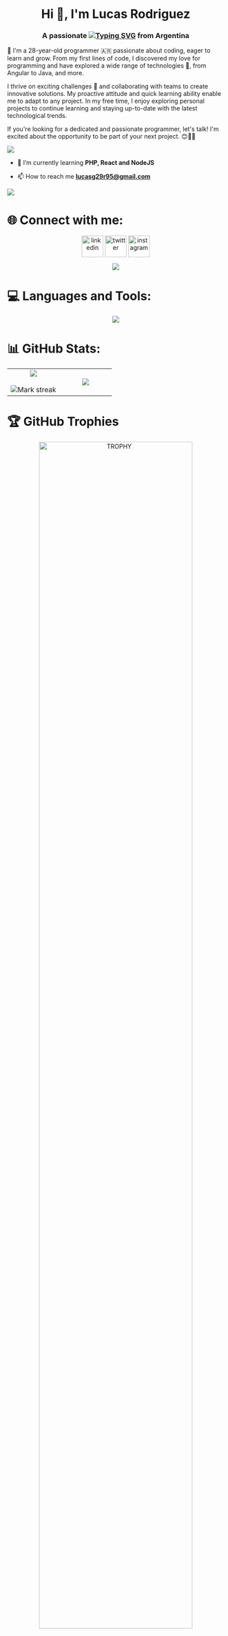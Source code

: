 <h1 align="center">Hi 👋, I'm Lucas Rodriguez</h1>
<h3 align="center">A passionate <a href="https://git.io/typing-svg"><img src="https://readme-typing-svg.demolab.com?font=Fira+Code&pause=1000&color=3BBAF7&center=true&width=435&lines=Full-Stack+Developer" alt="Typing SVG" /></a> from Argentina</h3>


🌟 I'm a 28-year-old programmer 🇦🇷 passionate about coding, eager to learn and grow. From my first lines of code, I discovered my love for programming and have explored a wide range of technologies 🚀, from Angular to Java, and more.

I thrive on exciting challenges 💪 and collaborating with teams to create innovative solutions. My proactive attitude and quick learning ability enable me to adapt to any project. In my free time, I enjoy exploring personal projects to continue learning and staying up-to-date with the latest technological trends.

If you're looking for a dedicated and passionate programmer, let's talk! I'm excited about the opportunity to be part of your next project. 😊👨‍💻

<!--horizontal divider(gradiant)-->
<img src="https://user-images.githubusercontent.com/73097560/115834477-dbab4500-a447-11eb-908a-139a6edaec5c.gif">

- 🌱 I’m currently learning **PHP, React and NodeJS**

- 📫 How to reach me **lucasg29r95@gmail.com**

<!--horizontal divider(gradiant)-->
<img src="https://user-images.githubusercontent.com/73097560/115834477-dbab4500-a447-11eb-908a-139a6edaec5c.gif">

# 🌐 Connect with me:
<!--icons and links-->
<p align="center">
<a href="https://linkedin.com/in/lucasgrodriguez" target="_blank"><img align="center" src="https://user-images.githubusercontent.com/88904952/234979284-68c11d7f-1acc-4f0c-ac78-044e1037d7b0.png" alt="linkedin" height="50" width="50" /></a>
<a href="https://twitter.com/lucas29951" target="_blank"><img align="center" src="https://user-images.githubusercontent.com/88904952/234980676-61bfb021-ecc8-48f7-88e6-34c1b06c4a58.png" alt="twitter" height="50" width="50" /></a> 
<a href="https://instagram.com/lucas29951" target="_blank"><img align="center" src="https://user-images.githubusercontent.com/88904952/234981169-2dd1e58f-4b7e-468c-8213-034ba62156c3.png" alt="instagram" height="50" width="50" /></a>
</p>

<!--profile visit count-->
<div align="center">
  
[![](https://visitcount.itsvg.in/api?id=lucas29951&icon=5&color=9)](https://visitcount.itsvg.in)
  
</div>


# 💻 Languages and Tools:
<!--tech stack icons-->
<p align="center">
  <a href="https://skillicons.dev">
    <img src="https://skillicons.dev/icons?i=git,bootstrap,c,css,discord,docker,express,firebase,github,html,java,js,mysql,nodejs,postman,ts,vscode,angular,heroku,spring&perline=14" />
  </a>
</p>


# 📊 GitHub Stats:
<p align="center">
  <!--- stats (start) -->
<table align="center">
<tr border="none">
<td width="50%" align="center">
  
  <img  align="center"  src="https://github-readme-stats.vercel.app/api?username=lucas29951&theme=dark&show_icons=true&count_private=true" />
  <br></br>
  <img  title="🔥 Get streak stats for your profile at git.io/streak-stats" alt="Mark streak" src="https://github-readme-streak-stats.herokuapp.com/?user=lucas29951&theme=dark&hide_border=false" /> 
</td>

<td width="50%" align="center">

  <img  align="center"  src="https://github-readme-stats.anuraghazra1.vercel.app/api/top-langs/?username=lucas29951&theme=dark&hide_border=false&no-bg=true&no-frame=true&langs_count=10"/>
  
  </td>
</tr>
</table>
<!--- stats (end) -->

# 🏆 GitHub Trophies
<!--- trophy (start) -->
<div align=center>
  <a href="https://github.com/ryo-ma/github-profile-trophy" title="Go to Source">
      <img align="center" width=84% src="https://github-profile-trophy.vercel.app/?username=lucas29951&theme=darkhub&row=1&column=8&margin-h=15&margin-w=5&no-bg=true" alt="TROPHY" />
    </a>
</div>
<!--- trophy (end) -->
</p>

